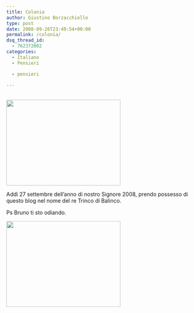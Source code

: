 ```yaml
---
title: Colonia
author: Giustino Borzacchiello
type: post
date: 2008-09-26T23:49:54+00:00
permalink: /colonia/
dsq_thread_id:
  - 762372002
categories:
  - Italiano
  - Pensieri

  - pensieri

---
```

[  
][1] [<img class="aligncenter size-medium wp-image-469" title="colonize" src="https://i0.wp.com/giustino.blog/wp-content/uploads/2008/09/colonize-300x225.jpg?resize=300%2C225" alt="" width="300" height="225" data-recalc-dims="1" />][2]

Addì 27 settembre dell&#8217;anno di nostro Signore 2008, prendo possesso di questo blog nel nome del re Trinco di Balinco.

Ps Bruno ti sto odiando.

[<img class="aligncenter size-medium wp-image-468" title="colonization" src="https://i2.wp.com/giustino.blog/wp-content/uploads/2008/09/colonization-300x225.jpg?resize=300%2C225" alt="" width="300" height="225" data-recalc-dims="1" />][3]

&nbsp;

 [1]: http://jubstuff.netsons.org/wp-content/colonize.jpg
 [2]: https://i1.wp.com/giustino.blog/wp-content/uploads/2008/09/colonize.jpg
 [3]: https://i1.wp.com/giustino.blog/wp-content/uploads/2008/09/colonization.jpg